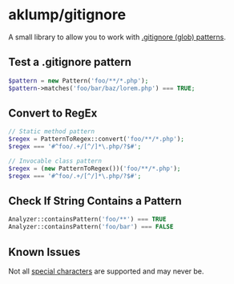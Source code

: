 # aklump/gitignore

A small library to allow you to work with [.gitignore (glob) patterns](https://git-scm.com/docs/gitignore#_pattern_format).

## Test a .gitignore pattern

```php
$pattern = new Pattern('foo/**/*.php');
$pattern->matches('foo/bar/baz/lorem.php') === TRUE;
```

## Convert to RegEx

```php
// Static method pattern
$regex = PatternToRegex::convert('foo/**/*.php');
$regex === '#^foo/.+/[^/]*\.php/?$#';

// Invocable class pattern
$regex = (new PatternToRegex())('foo/**/*.php');
$regex === '#^foo/.+/[^/]*\.php/?$#';
```

## Check If String Contains a Pattern

```php
Analyzer::containsPattern('foo/**') === TRUE
Analyzer::containsPattern('foo/bar') === FALSE
```

## Known Issues

Not all [special characters](https://pavolkutaj.medium.com/ignore-files-in-gitignore-using-globbing-patterns-4558699bdbf9) are supported and may never be.

